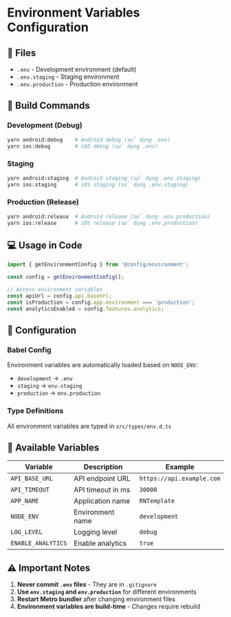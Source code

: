# Environment Variables Configuration

## 📁 Files

- `.env` - Development environment (default)
- `.env.staging` - Staging environment  
- `.env.production` - Production environment

## 🚀 Build Commands

### Development (Debug)
```bash
yarn android:debug    # Android debug (sử dụng .env)
yarn ios:debug        # iOS debug (sử dụng .env)
```

### Staging
```bash
yarn android:staging  # Android staging (sử dụng .env.staging)
yarn ios:staging      # iOS staging (sử dụng .env.staging)
```

### Production (Release)
```bash
yarn android:release  # Android release (sử dụng .env.production)
yarn ios:release      # iOS release (sử dụng .env.production)
```

## 💻 Usage in Code

```typescript
import { getEnvironmentConfig } from '@config/environment';

const config = getEnvironmentConfig();

// Access environment variables
const apiUrl = config.api.baseUrl;
const isProduction = config.app.environment === 'production';
const analyticsEnabled = config.features.analytics;
```

## 🔧 Configuration

### Babel Config
Environment variables are automatically loaded based on `NODE_ENV`:
- `development` → `.env`
- `staging` → `env.staging`
- `production` → `env.production`

### Type Definitions
All environment variables are typed in `src/types/env.d.ts`

## 📝 Available Variables

| Variable | Description | Example |
|----------|-------------|---------|
| `API_BASE_URL` | API endpoint URL | `https://api.example.com` |
| `API_TIMEOUT` | API timeout in ms | `30000` |
| `APP_NAME` | Application name | `RNTemplate` |
| `NODE_ENV` | Environment name | `development` |
| `LOG_LEVEL` | Logging level | `debug` |
| `ENABLE_ANALYTICS` | Enable analytics | `true` |

## ⚠️ Important Notes

1. **Never commit `.env` files** - They are in `.gitignore`
2. **Use `env.staging` and `env.production`** for different environments
3. **Restart Metro bundler** after changing environment files
4. **Environment variables are build-time** - Changes require rebuild
